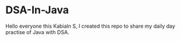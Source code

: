 # DSA-In-Java

Hello everyone this Kabialn S,
I created this repo to share my daily day practise of Java with DSA.
